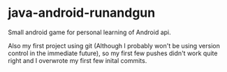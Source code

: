 java-android-runandgun
======================

Small android game for personal learning of Android api.

Also my first project using git (Although I probably won't be using version control in the immediate future), so my
first few pushes didn't work quite right and I overwrote my first few inital commits.
